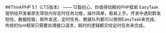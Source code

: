 ﻿##ThinkPHP 5.1（LTS版本） —— 12载初心，你值得信赖的PHP框架
EasyTask提供给开发者原生常驻内存定时任务功能，操作简单，极易上手。开发中遇到群发短信，数据挖掘，邮件发送，定时任务，数据队列都可以使用EasyTask来完成。传统的fpm框架只需要处理接口请求，耗时的逻辑都交给定时任务来完成。